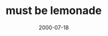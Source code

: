 ---
layout: base.njk
title : 'must be lemonade' 
view_title : 'must be lemonade' 
year : '2000' 
date : '2000-07-18' 
img_file : '/drawing/lemonade.png' 
html_file : 'lemonade' 
next_html : 'disgusting.html' 
year_order : '480' 
permalink : "title/{{html_file}}.html"
---